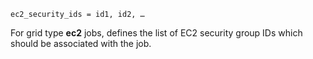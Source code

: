     ec2_security_ids = id1, id2, …

For grid type **ec2** jobs, defines the list of EC2 security group IDs
which should be associated with the job.
